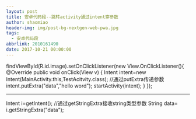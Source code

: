 ```yaml
---
layout: post
title: 安卓代码段--跳转activity通过intent穿参数
author: shaomiao
header-img: img/post-bg-nextgen-web-pwa.jpg
tags:
  - 安卓代码段
abbrlink: 2010161490
date: 2017-10-21 00:00:00
---
```


findViewById(R.id.image).setOnClickListener(new View.OnClickListener(){
	@Override
	public void onClick(View v) {
		Intent intent=new Intent(MainActivity.this,TestAcitvity.class);
                //通过putExtra传递参数
		intent.putExtra("data","hello word");
		startActivity(intent);
	}
});

-------------------------------------------

Intent i=getIntent();
//通过getStringExtra接收string类型参数
String data= i.getStringExtra("data");
